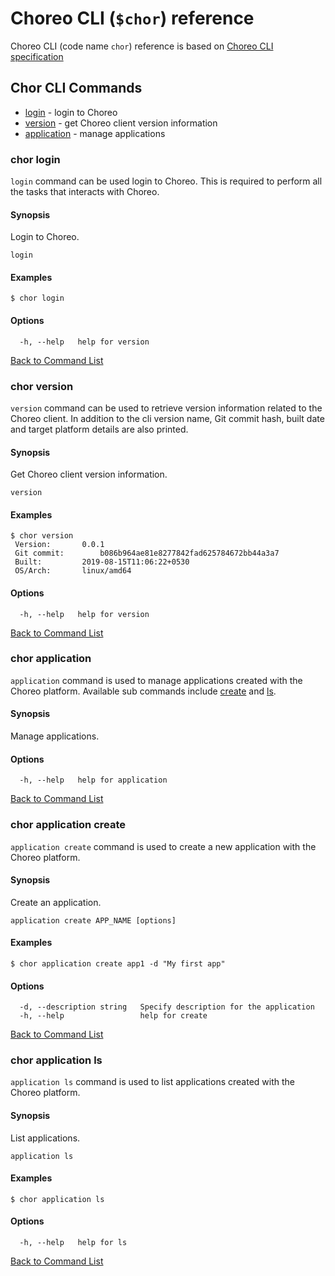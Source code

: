 # Choreo CLI (`$chor`) reference

Choreo CLI (code name `chor`) reference is based on [Choreo CLI specification](spec.md)

## Chor CLI Commands
- [login](#chor-login) - login to Choreo
- [version](#chor-version) - get Choreo client version information
- [application](#chor-application) - manage applications

### chor login

`login` command can be used login to Choreo. This is required to
perform all the tasks that interacts with Choreo.

#### Synopsis

Login to Choreo.

```
login
```

#### Examples

```
$ chor login
```

#### Options

```
  -h, --help   help for version
```

[Back to Command List](#chor-cli-commands)

### chor version

`version` command can be used to retrieve version information 
related to the Choreo client. In addition to the cli version name, 
Git commit hash, built date and target platform details are also printed.

#### Synopsis

Get Choreo client version information.

```
version
```

#### Examples

```
$ chor version
 Version:		0.0.1
 Git commit:		b086b964ae81e8277842fad625784672bb44a3a7
 Built:			2019-08-15T11:06:22+0530
 OS/Arch:		linux/amd64
```

#### Options

```
  -h, --help   help for version
```

[Back to Command List](#chor-cli-commands)

### chor application

`application` command is used to manage applications created with the Choreo platform. 
Available sub commands include [create](#chor-application-create) and [ls](#chor-application-ls).

#### Synopsis

Manage applications.

#### Options

```
  -h, --help   help for application
```

[Back to Command List](#chor-cli-commands)

### chor application create

`application create` command is used to create a new application with the Choreo platform.

#### Synopsis

Create an application.

```
application create APP_NAME [options]
```

#### Examples

```
$ chor application create app1 -d "My first app"
```

#### Options

```
  -d, --description string   Specify description for the application
  -h, --help                 help for create
```

[Back to Command List](#chor-cli-commands)

### chor application ls

`application ls` command is used to list applications created with the Choreo platform.

#### Synopsis

List applications.

```
application ls
```

#### Examples

```
$ chor application ls
```

#### Options

```
  -h, --help   help for ls
```

[Back to Command List](#chor-cli-commands)